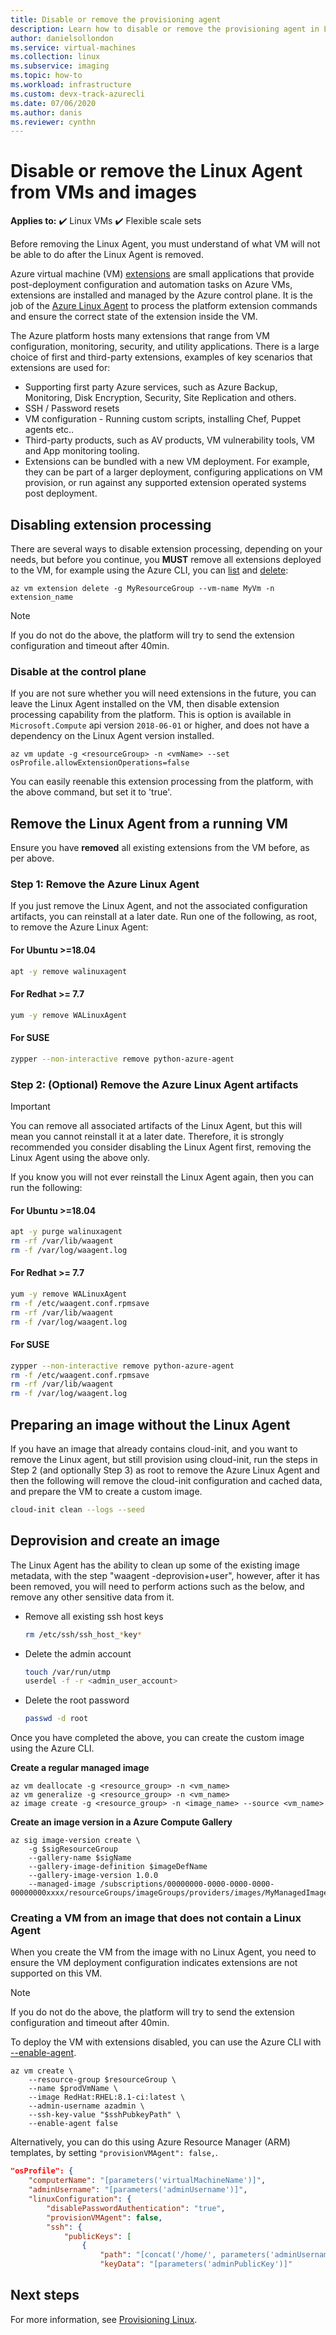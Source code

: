 ```yaml
---
title: Disable or remove the provisioning agent
description: Learn how to disable or remove the provisioning agent in Linux VMs and images.
author: danielsollondon
ms.service: virtual-machines
ms.collection: linux
ms.subservice: imaging
ms.topic: how-to
ms.workload: infrastructure
ms.custom: devx-track-azurecli
ms.date: 07/06/2020
ms.author: danis
ms.reviewer: cynthn
---
```


# Disable or remove the Linux Agent from VMs and images

**Applies to:** :heavy_check_mark: Linux VMs :heavy_check_mark: Flexible scale sets 

Before removing the Linux Agent, you must understand of what VM will not be able to do after the Linux Agent is removed.

Azure virtual machine (VM) [extensions](../extensions/overview.md) are small applications that provide post-deployment configuration and automation tasks on Azure VMs, extensions are installed and managed by the Azure control plane. It is the job of the [Azure Linux Agent](../extensions/agent-linux.md) to process the platform extension commands and ensure the correct state of the extension inside the VM.

The Azure platform hosts many extensions that range from VM configuration, monitoring, security, and utility applications. There is a large choice of first and third-party extensions, examples of key scenarios that extensions are used for:
* Supporting first party Azure services, such as Azure Backup, Monitoring, Disk Encryption, Security, Site Replication and others.
* SSH / Password resets
* VM configuration - Running custom scripts, installing Chef, Puppet agents etc..
* Third-party products, such as AV products, VM vulnerability tools, VM and App monitoring tooling.
* Extensions can be bundled with a new VM deployment. For example, they can be part of a larger deployment, configuring applications on VM provision, or run against any supported extension operated systems post deployment.

## Disabling extension processing

There are several ways to disable extension processing, depending on your needs, but before you continue, you **MUST** remove all extensions deployed to the VM, for example using the Azure CLI, you can [list](/cli/azure/vm/extension#az-vm-extension-list) and [delete](/cli/azure/vm/extension#az-vm-extension-delete):

```azurecli
az vm extension delete -g MyResourceGroup --vm-name MyVm -n extension_name
```
> [!Note]
> 
> If you do not do the above, the platform will try to send the extension configuration and timeout after 40min.

### Disable at the control plane
If you are not sure whether you will need extensions in the future, you can leave the Linux Agent installed on the VM, then disable extension processing capability from the platform. This is option is available in `Microsoft.Compute` api version `2018-06-01` or higher, and does not have a dependency on the Linux Agent version installed.

```azurecli
az vm update -g <resourceGroup> -n <vmName> --set osProfile.allowExtensionOperations=false
```
You can easily reenable this extension processing from the platform, with the above command, but set it to 'true'.

## Remove the Linux Agent from a running VM

Ensure you have **removed** all existing extensions from the VM before, as per above.

### Step 1: Remove the Azure Linux Agent

If you just remove the Linux Agent, and not the associated configuration artifacts, you can reinstall at a later date. Run one of the following, as root, to remove the Azure Linux Agent:

#### For Ubuntu >=18.04
```bash
apt -y remove walinuxagent
```

#### For Redhat >= 7.7
```bash
yum -y remove WALinuxAgent
```

#### For SUSE
```bash
zypper --non-interactive remove python-azure-agent
```

### Step 2: (Optional) Remove the Azure Linux Agent artifacts
> [!IMPORTANT] 
>
> You can remove all associated artifacts of the Linux Agent, but this will mean you cannot reinstall it at a later date. Therefore, it is strongly recommended you consider disabling the Linux Agent first, removing the Linux Agent using the above only. 

If you know you will not ever reinstall the Linux Agent again, then you can run the following:

#### For Ubuntu >=18.04
```bash
apt -y purge walinuxagent
rm -rf /var/lib/waagent
rm -f /var/log/waagent.log
```

#### For Redhat >= 7.7
```bash
yum -y remove WALinuxAgent
rm -f /etc/waagent.conf.rpmsave
rm -rf /var/lib/waagent
rm -f /var/log/waagent.log
```

#### For SUSE
```bash
zypper --non-interactive remove python-azure-agent
rm -f /etc/waagent.conf.rpmsave
rm -rf /var/lib/waagent
rm -f /var/log/waagent.log
```

## Preparing an image without the Linux Agent
If you have an image that already contains cloud-init, and you want to remove the Linux agent, but still provision using cloud-init, run the steps in Step 2 (and optionally Step 3) as root to remove the Azure Linux Agent and then the following will remove the cloud-init configuration and cached data, and prepare the VM to create a custom image.

```bash
cloud-init clean --logs --seed 
```

## Deprovision and create an image
The Linux Agent has the ability to clean up some of the existing image metadata, with the step "waagent -deprovision+user", however, after it has been removed, you will need to perform actions such as the below, and remove any other sensitive data from it.

- Remove all existing ssh host keys

   ```bash
   rm /etc/ssh/ssh_host_*key*
   ```
- Delete the admin account

   ```bash
   touch /var/run/utmp
   userdel -f -r <admin_user_account>
   ```
- Delete the root password

   ```bash
   passwd -d root
   ```

Once you have completed the above, you can create the custom image using the Azure CLI.


**Create a regular managed image**
```azurecli
az vm deallocate -g <resource_group> -n <vm_name>
az vm generalize -g <resource_group> -n <vm_name>
az image create -g <resource_group> -n <image_name> --source <vm_name>
```

**Create an image version in a Azure Compute Gallery**

```azurecli
az sig image-version create \
    -g $sigResourceGroup 
    --gallery-name $sigName 
    --gallery-image-definition $imageDefName 
    --gallery-image-version 1.0.0 
    --managed-image /subscriptions/00000000-0000-0000-0000-00000000xxxx/resourceGroups/imageGroups/providers/images/MyManagedImage
```
### Creating a VM from an image that does not contain a Linux Agent
When you create the VM from the image with no Linux Agent, you need to ensure the VM deployment configuration indicates extensions are not supported on this VM.

> [!NOTE] 
> 
> If you do not do the above, the platform will try to send the extension configuration and timeout after 40min.

To deploy the VM with extensions disabled, you can use the Azure CLI with [--enable-agent](/cli/azure/vm#az-vm-create).

```azurecli
az vm create \
    --resource-group $resourceGroup \
    --name $prodVmName \
    --image RedHat:RHEL:8.1-ci:latest \
    --admin-username azadmin \
    --ssh-key-value "$sshPubkeyPath" \
    --enable-agent false
```

Alternatively, you can do this using Azure Resource Manager (ARM) templates, by setting `"provisionVMAgent": false,`.

```json
"osProfile": {
    "computerName": "[parameters('virtualMachineName')]",
    "adminUsername": "[parameters('adminUsername')]",
    "linuxConfiguration": {
        "disablePasswordAuthentication": "true",
        "provisionVMAgent": false,
        "ssh": {
            "publicKeys": [
                {
                    "path": "[concat('/home/', parameters('adminUsername'), '/.ssh/authorized_keys')]",
                    "keyData": "[parameters('adminPublicKey')]"
```

## Next steps

For more information, see [Provisioning Linux](provisioning.md).
